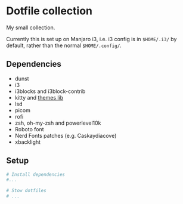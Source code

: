 # Dotfile collection

My small collection.

Currently this is set up on Manjaro i3, i.e. i3 config is in `$HOME/.i3/` by default, rather than the normal `$HOME/.config/`.

## Dependencies

* dunst
* i3
* i3blocks and i3block-contrib 
* kitty and [themes lib](https://github.com/dexpota/kitty-themes)
* lsd
* picom
* rofi
* zsh, oh-my-zsh and powerlevel10k
* Roboto font
* Nerd Fonts patches (e.g. Caskaydiacove)
* xbacklight

## Setup

```sh
# Install dependencies
#...

# Stow dotfiles
# ...
```
